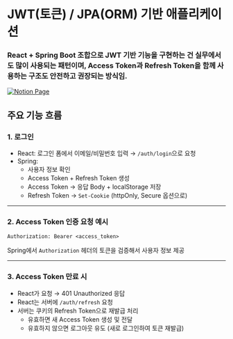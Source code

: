 # JWT(토큰) / JPA(ORM) 기반 애플리케이션
### React + Spring Boot 조합으로 JWT 기반 기능을 구현하는 건 실무에서도 많이 사용되는 패턴이며, Access Token과 Refresh Token을 함께 사용하는 구조도 안전하고 권장되는 방식임.
[![Notion Page](https://img.shields.io/badge/참고문서-Notion페이지로_가기-green?logo=notion)](https://spark-meteor-5e2.notion.site/CSR-Client-Side-Rendering-2036e2b2e5ec80c694b9d0bcec13f07a)

## 주요 기능 흐름

### 1. **로그인**

- React: 로그인 폼에서 이메일/비밀번호 입력 → `/auth/login`으로 요청
- Spring:
    - 사용자 정보 확인
    - Access Token + Refresh Token 생성
    - Access Token → 응답 Body + localStorage 저장
    - Refresh Token → `Set-Cookie` (httpOnly, Secure 옵션으로)

---

### 2. **Access Token 인증 요청 예시**

```
Authorization: Bearer <access_token>
```

Spring에서 `Authorization` 헤더의 토큰을 검증해서 사용자 정보 제공

---

### 3. **Access Token 만료 시**

- React가 요청 → 401 Unauthorized 응답
- React는 서버에 `/auth/refresh` 요청
- 서버는 쿠키의 Refresh Token으로 재발급 처리
    - 유효하면 새 Access Token 생성 및 전달
    - 유효하지 않으면 로그아웃 유도 (새로 로그인하여 토큰 재발급)
